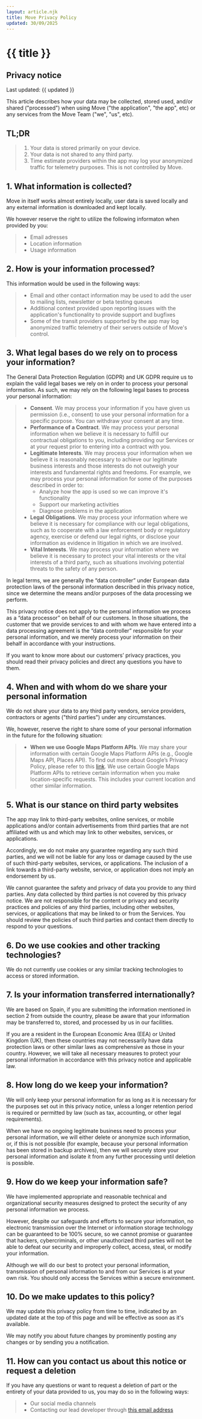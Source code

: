 ```yaml
---
layout: article.njk
title: Move Privacy Policy
updated: 30/09/2025
---
```


# {{ title }}

## Privacy notice

Last updated: {{ updated }}

This article describes how your data may be collected, stored used, and/or shared ("processed") when using Move ("the application", "the app", etc) or any services from the Move Team ("we", "us", etc).

## TL;DR

> 1. Your data is stored primarily on your device.
> 2. Your data is not shared to any third party.
> 3. Time estimate providers within the app may log your anonymized traffic for telemetry purposes. This is not controlled by Move.

## 1. What information is collected?
Move in itself works almost entirely locally, user data is saved locally and any external information is downloaded and kept locally.

We however reserve the right to utilize the following informaton when provided by you:

> - Email adresses
> - Location information
> - Usage information

## 2. How is your information processed?

This information would be used in the following ways:

> - Email and other contact information may be used to add the user to mailing lists, newsletter or beta testing queues
> - Additional context provided upon reporting issues with the application's functionality to provide support and bugfixes
> - Some of the transit providers supported by the app may log anonymized traffic telemetry of their servers outside of Move's control.

## 3. What legal bases do we rely on to process your information?

The General Data Protection Regulation (GDPR) and UK GDPR require us to explain the valid legal bases we rely on in order to process your personal information. As such, we may rely on the following legal bases to process your personal information:

> - **Consent**. We may process your information if you have given us permission (i.e., consent) to use your personal information for a specific purpose. You can withdraw your consent at any time.
> - **Performance of a Contract**. We may process your personal information when we believe it is necessary to fulfill our contractual obligations to you, including providing our Services or at your request prior to entering into a contract with you.
> - **Legitimate Interests**. We may process your information when we believe it is reasonably necessary to achieve our legitimate business interests and those interests do not outweigh your interests and fundamental rights and freedoms. For example, we may process your personal information for some of the purposes described in order to: 
>    - Analyze how the app is used so we can improve it's functionality
>    - Support our marketing activities
>    - Diagnose problems in the application
> - **Legal Obligations**. We may process your information where we believe it is necessary for compliance with our legal obligations, such as to cooperate with a law enforcement body or regulatory agency, exercise or defend our legal rights, or disclose your information as evidence in litigation in which we are involved.
> - **Vital Interests**. We may process your information where we believe it is necessary to protect your vital interests or the vital interests of a third party, such as situations involving potential threats to the safety of any person.

In legal terms, we are generally the “data controller” under European data protection laws of the personal information described in this privacy notice, since we determine the means and/or purposes of the data processing we perform.

This privacy notice does not apply to the personal information we process as a “data processor” on behalf of our customers. In those situations, the customer that we provide services to and with whom we have entered into a data processing agreement is the “data controller” responsible for your personal information, and we merely process your information on their behalf in accordance with your instructions.

If you want to know more about our customers’ privacy practices, you should read their privacy policies and direct any questions you have to them.

## 4. When and with whom do we share your personal information

We do not share your data to any third party vendors, service providers, contractors or agents ("third parties") under any circumstances.

We, however, reserve the right to share some of your personal information in the future for the following situation:

> - **When we use Google Maps Platform APIs**. We may share your information with certain Google Maps Platform APIs (e.g., Google Maps API, Places API). To find out more about Google’s Privacy Policy, please refer to this [link](https://policies.google.com/privacy). We use certain Google Maps Platform APIs to retrieve certain information when you make location-specific requests. This includes your current location and other similar information.

 ## 5. What is our stance on third party websites

The app may link to third-party websites, online services, or mobile applications and/or contain advertisements from third parties that are not affiliated with us and which may link to other websites, services, or applications.

Accordingly, we do not make any guarantee regarding any such third parties, and we will not be liable for any loss or damage caused by the use of such third-party websites, services, or applications. The inclusion of a link towards a third-party website, service, or application does not imply an endorsement by us.

We cannot guarantee the safety and privacy of data you provide to any third parties. Any data collected by third parties is not covered by this privacy notice. We are not responsible for the content or privacy and security practices and policies of any third parties, including other websites, services, or applications that may be linked to or from the Services. You should review the policies of such third parties and contact them directly to respond to your questions.

## 6. Do we use cookies and other tracking technologies?

We do not currently use cookies or any similar tracking technologies to access or stored information.

## 7. Is your information transferred internationally?

We are based on Spain, if you are submitting the information mentioned in section 2 from outside the country, please be aware that your information may be transferred to, stored, and processed by us in our facilities.

If you are a resident in the European Economic Area (EEA) or United Kingdom (UK), then these countries may not necessarily have data protection laws or other similar laws as comprehensive as those in your country. However, we will take all necessary measures to protect your personal information in accordance with this privacy notice and applicable law.

## 8. How long do we keep your information?

We will only keep your personal information for as long as it is necessary for the purposes set out in this privacy notice, unless a longer retention period is required or permitted by law (such as tax, accounting, or other legal requirements).

When we have no ongoing legitimate business need to process your personal information, we will either delete or anonymize such information, or, if this is not possible (for example, because your personal information has been stored in backup archives), then we will securely store your personal information and isolate it from any further processing until deletion is possible.

## 9. How do we keep your information safe?

We have implemented appropriate and reasonable technical and organizational security measures designed to protect the security of any personal information we process.

However, despite our safeguards and efforts to secure your information, no electronic transmission over the Internet or information storage technology can be guaranteed to be 100% secure, so we cannot promise or guarantee that hackers, cybercriminals, or other unauthorized third parties will not be able to defeat our security and improperly collect, access, steal, or modify your information.

Although we will do our best to protect your personal information, transmission of personal information to and from our Services is at your own risk. You should only access the Services within a secure environment.

## 10. Do we make updates to this policy?

We may update this privacy policy from time to time, indicated by an updated date at the top of this page and will be effective as soon as it's available.

We may notify you about future changes by prominently posting any changes or by sending you a notification.

## 11. How can you contact us about this notice or request a deletion

If you have any questions or want to request a deletion of part or the entirety of your data provided to us, you may do so in the following ways:

> - Our social media channels
> - Contacting our lead developer through [this email address](mailto:zazaguichi@outlook.com)
